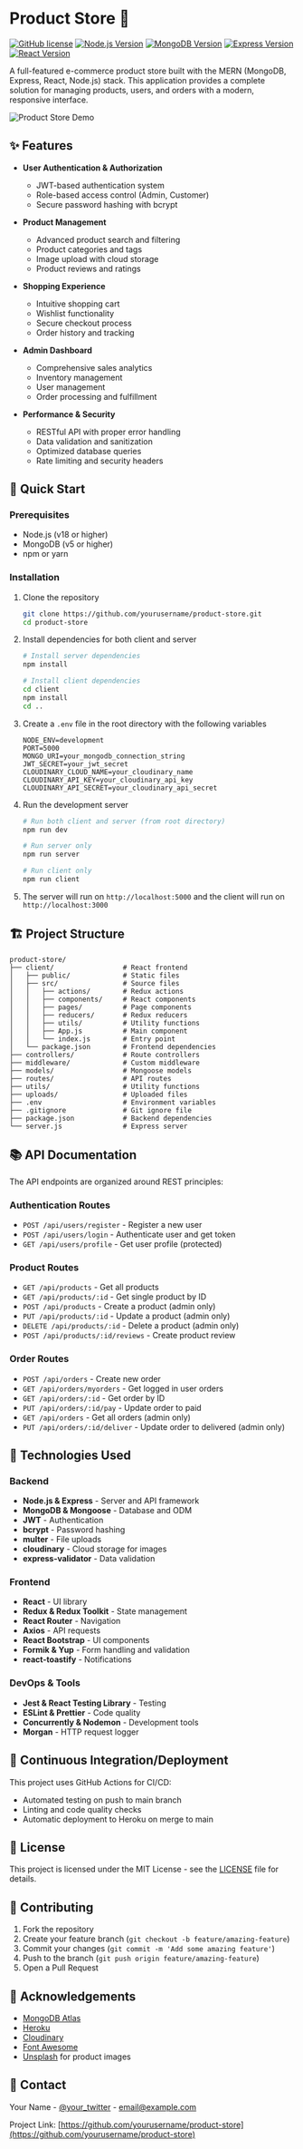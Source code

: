 # Product Store 🛒

[![GitHub license](https://img.shields.io/github/license/yourusername/product-store)](https://github.com/yourusername/product-store/blob/main/LICENSE)
[![Node.js Version](https://img.shields.io/badge/node-v18.x-brightgreen.svg)](https://nodejs.org/)
[![MongoDB Version](https://img.shields.io/badge/mongodb-v5.x-brightgreen.svg)](https://www.mongodb.com/)
[![Express Version](https://img.shields.io/badge/express-v4.18.x-blue.svg)](https://expressjs.com/)
[![React Version](https://img.shields.io/badge/react-v18.x-blue.svg)](https://reactjs.org/)

A full-featured e-commerce product store built with the MERN (MongoDB, Express, React, Node.js) stack. This application provides a complete solution for managing products, users, and orders with a modern, responsive interface.

![Product Store Demo](demo-screenshot.png)

## ✨ Features

- **User Authentication & Authorization**
  - JWT-based authentication system
  - Role-based access control (Admin, Customer)
  - Secure password hashing with bcrypt

- **Product Management**
  - Advanced product search and filtering
  - Product categories and tags
  - Image upload with cloud storage
  - Product reviews and ratings

- **Shopping Experience**
  - Intuitive shopping cart
  - Wishlist functionality
  - Secure checkout process
  - Order history and tracking

- **Admin Dashboard**
  - Comprehensive sales analytics
  - Inventory management
  - User management
  - Order processing and fulfillment

- **Performance & Security**
  - RESTful API with proper error handling
  - Data validation and sanitization
  - Optimized database queries
  - Rate limiting and security headers

## 🚀 Quick Start

### Prerequisites

- Node.js (v18 or higher)
- MongoDB (v5 or higher)
- npm or yarn

### Installation

1. Clone the repository
   ```bash
   git clone https://github.com/yourusername/product-store.git
   cd product-store
   ```

2. Install dependencies for both client and server
   ```bash
   # Install server dependencies
   npm install
   
   # Install client dependencies
   cd client
   npm install
   cd ..
   ```

3. Create a `.env` file in the root directory with the following variables
   ```
   NODE_ENV=development
   PORT=5000
   MONGO_URI=your_mongodb_connection_string
   JWT_SECRET=your_jwt_secret
   CLOUDINARY_CLOUD_NAME=your_cloudinary_name
   CLOUDINARY_API_KEY=your_cloudinary_api_key
   CLOUDINARY_API_SECRET=your_cloudinary_api_secret
   ```

4. Run the development server
   ```bash
   # Run both client and server (from root directory)
   npm run dev
   
   # Run server only
   npm run server
   
   # Run client only
   npm run client
   ```

5. The server will run on `http://localhost:5000` and the client will run on `http://localhost:3000`

## 🏗️ Project Structure

```
product-store/
├── client/                 # React frontend
│   ├── public/             # Static files
│   ├── src/                # Source files
│   │   ├── actions/        # Redux actions
│   │   ├── components/     # React components
│   │   ├── pages/          # Page components
│   │   ├── reducers/       # Redux reducers
│   │   ├── utils/          # Utility functions
│   │   ├── App.js          # Main component
│   │   └── index.js        # Entry point
│   └── package.json        # Frontend dependencies
├── controllers/            # Route controllers
├── middleware/             # Custom middleware
├── models/                 # Mongoose models
├── routes/                 # API routes
├── utils/                  # Utility functions
├── uploads/                # Uploaded files
├── .env                    # Environment variables
├── .gitignore              # Git ignore file
├── package.json            # Backend dependencies
└── server.js               # Express server
```

## 📚 API Documentation

The API endpoints are organized around REST principles:

### Authentication Routes
- `POST /api/users/register` - Register a new user
- `POST /api/users/login` - Authenticate user and get token
- `GET /api/users/profile` - Get user profile (protected)

### Product Routes
- `GET /api/products` - Get all products
- `GET /api/products/:id` - Get single product by ID
- `POST /api/products` - Create a product (admin only)
- `PUT /api/products/:id` - Update a product (admin only)
- `DELETE /api/products/:id` - Delete a product (admin only)
- `POST /api/products/:id/reviews` - Create product review

### Order Routes
- `POST /api/orders` - Create new order
- `GET /api/orders/myorders` - Get logged in user orders
- `GET /api/orders/:id` - Get order by ID
- `PUT /api/orders/:id/pay` - Update order to paid
- `GET /api/orders` - Get all orders (admin only)
- `PUT /api/orders/:id/deliver` - Update order to delivered (admin only)

## 🔧 Technologies Used

### Backend
- **Node.js & Express** - Server and API framework
- **MongoDB & Mongoose** - Database and ODM
- **JWT** - Authentication
- **bcrypt** - Password hashing
- **multer** - File uploads
- **cloudinary** - Cloud storage for images
- **express-validator** - Data validation

### Frontend
- **React** - UI library
- **Redux & Redux Toolkit** - State management
- **React Router** - Navigation
- **Axios** - API requests
- **React Bootstrap** - UI components
- **Formik & Yup** - Form handling and validation
- **react-toastify** - Notifications

### DevOps & Tools
- **Jest & React Testing Library** - Testing
- **ESLint & Prettier** - Code quality
- **Concurrently & Nodemon** - Development tools
- **Morgan** - HTTP request logger

## 🔄 Continuous Integration/Deployment

This project uses GitHub Actions for CI/CD:

- Automated testing on push to main branch
- Linting and code quality checks
- Automatic deployment to Heroku on merge to main

## 📝 License

This project is licensed under the MIT License - see the [LICENSE](LICENSE) file for details.

## 👥 Contributing

1. Fork the repository
2. Create your feature branch (`git checkout -b feature/amazing-feature`)
3. Commit your changes (`git commit -m 'Add some amazing feature'`)
4. Push to the branch (`git push origin feature/amazing-feature`)
5. Open a Pull Request

## 🙏 Acknowledgements

- [MongoDB Atlas](https://www.mongodb.com/cloud/atlas)
- [Heroku](https://www.heroku.com/)
- [Cloudinary](https://cloudinary.com/)
- [Font Awesome](https://fontawesome.com/)
- [Unsplash](https://unsplash.com/) for product images

## 📧 Contact

Your Name - [@your_twitter](https://twitter.com/your_twitter) - email@example.com

Project Link: [https://github.com/yourusername/product-store](https://github.com/yourusername/product-store)